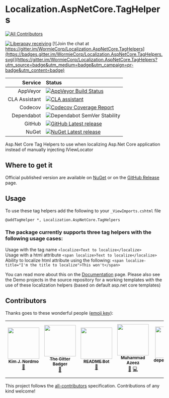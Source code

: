 # Localization.AspNetCore.TagHelpers

<!-- ALL-CONTRIBUTORS-BADGE:START - Do not remove or modify this section -->
[![All Contributors](https://img.shields.io/badge/all_contributors-7-orange.svg?style=flat-square)](#contributors)
<!-- ALL-CONTRIBUTORS-BADGE:END -->
[![Liberapay receiving](https://img.shields.io/liberapay/receives/WormieCorp.svg?logo=liberapay&style=flat-square)](https://liberapay.com/WormieCorp)
[![Join the chat at https://gitter.im/WormieCorp/Localization.AspNetCore.TagHelpers](https://badges.gitter.im/WormieCorp/Localization.AspNetCore.TagHelpers.svg)](https://gitter.im/WormieCorp/Localization.AspNetCore.TagHelpers?utm_source=badge&utm_medium=badge&utm_campaign=pr-badge&utm_content=badge)

|       Service | Status                                                                                                                                                                                                                                              |
| ------------: | :-------------------------------------------------------------------------------------------------------------------------------------------------------------------------------------------------------------------------------------------------- |
|      AppVeyor | [![AppVeyor Build Status](https://img.shields.io/appveyor/ci/AdmiringWorm/localization-aspnetcore-taghelpers?logo=appveyor&style=flat)](https://ci.appveyor.com/project/AdmiringWorm/localization-aspnetcore-taghelpers)                            |
| CLA Assistant | [![CLA assistant](https://cla-assistant.io/readme/badge/WormieCorp/Localization.AspNetCore.TagHelpers)](https://cla-assistant.io/WormieCorp/Localization.AspNetCore.TagHelpers)                                                                     |
|       Codecov | [![Codecov Coverage Report](https://img.shields.io/codecov/c/github/WormieCorp/Localization.AspNetCore.TagHelpers?logo=codecov&style=flat)](https://codecov.io/github/WormieCorp/Localization.AspNetCore.TagHelpers)                                |
|    Dependabot | ![Dependabot SemVer Stability](https://img.shields.io/dependabot/semver/nuget/Localization.AspNetCore.TagHelpers?logo=dependabot&style=flat)                                                                                                        |
|        GitHub | [![GitHub Latest release](https://img.shields.io/github/v/release/WormieCorp/Localization.AspNetCore.TagHelpers?include_prereleases&logo=github&sort=semver&style=flat)](https://github.com/WormieCorp/Localization.AspNetCore.TagHelpers/releases) |
|         NuGet | [![NuGet Latest release](https://img.shields.io/nuget/vpre/Localization.AspNetCore.TagHelpers?label=latest&logo=nuget&style=flat)](https://www.nuget.org/packages/Localization.AspNetCore.TagHelpers/)                                              |

<!-- DESCRIPTION:START -->
Asp.Net Core Tag Helpers to use when localizing Asp.Net Core application instead of manually injecting IViewLocator
<!-- DESCRIPTION:PAUSE -->

## Where to get it

Official published version are available on [NuGet](https://www.nuget.org/packages/Localization.AspNetCore.TagHelpers/)
or on the [GitHub Release](https://github.com/WormieCorp/Localization.AspNetCore.TagHelpers/releases) page.

<!-- DESCRIPTION:CONTINUE -->
## Usage

To use these tag helpers add the following to your `_ViewImports.cshtml` file

```
@addTagHelper *, Localization.AspNetCore.TagHelpers
```

### The package currently supports three tag helpers with the following usage cases:

Usage with the tag name `<localize>Text to localize</localize>`  
Usage with a html attribute `<span localize>Text to localize</localize>`  
Ability to localize html attribute using the following: `<span localize-title="I'm the title to localize">This won't</span>`

You can read more about this on the [Documentation](https://wormiecorp.github.io/Localization.AspNetCore.TagHelpers/docs/helpers) page.
Please also see the Demo projects in the source repository for a working templates with the use of these localization helpers (based on default asp.net core templates)
<!-- DESCRIPTION:STOP -->

## Contributors

Thanks goes to these wonderful people ([emoji key](https://allcontributors.org/docs/en/emoji-key)):

<!-- ALL-CONTRIBUTORS-LIST:START - Do not remove or modify this section -->
<!-- prettier-ignore-start -->
<!-- markdownlint-disable -->
<table>
  <tr>
    <td align="center"><a href="https://github.com/AdmiringWorm"><img src="https://avatars3.githubusercontent.com/u/1474648?v=4" width="100px;" alt=""/><br /><sub><b>Kim J. Nordmo</b></sub></a><br /><a href="#maintenance-AdmiringWorm" title="Maintenance">🚧</a></td>
    <td align="center"><a href="https://gitter.im"><img src="https://avatars2.githubusercontent.com/u/8518239?v=4" width="100px;" alt=""/><br /><sub><b>The Gitter Badger</b></sub></a><br /><a href="https://github.com/WormieCorp/Localization.AspNetCore.TagHelpers/commits?author=gitter-badger" title="Documentation">📖</a></td>
    <td align="center"><a href="https://www.codetriage.com"><img src="https://avatars0.githubusercontent.com/u/35302948?v=4" width="100px;" alt=""/><br /><sub><b>README Bot</b></sub></a><br /><a href="https://github.com/WormieCorp/Localization.AspNetCore.TagHelpers/commits?author=codetriage-readme-bot" title="Documentation">📖</a></td>
    <td align="center"><a href="https://encrypt0r.github.io/"><img src="https://avatars2.githubusercontent.com/u/16880059?v=4" width="100px;" alt=""/><br /><sub><b>Muhammad Azeez</b></sub></a><br /><a href="https://github.com/WormieCorp/Localization.AspNetCore.TagHelpers/issues?q=author%3Aencrypt0r" title="Ideas, Planning, & Feedback">🤔</a> <a href="https://github.com/WormieCorp/Localization.AspNetCore.TagHelpers/commits?author=encrypt0r" title="Code">💻</a></td>
    <td align="center"><a href="https://github.com/apps/dependabot"><img src="https://avatars3.githubusercontent.com/in/2141?v=4" width="100px;" alt=""/><br /><sub><b>dependabot[bot]</b></sub></a><br /><a href="https://github.com/WormieCorp/Localization.AspNetCore.TagHelpers/commits?author=dependabot[bot]" title="Code">💻</a></td>
    <td align="center"><a href="https://github.com/apps/whitesource-bolt-for-github"><img src="https://avatars2.githubusercontent.com/in/16809?v=4" width="100px;" alt=""/><br /><sub><b>whitesource-bolt-for-github[bot]</b></sub></a><br /><a href="#security-whitesource-bolt-for-github[bot]" title="Security">🛡️</a></td>
    <td align="center"><a href="https://github.com/apps/transifex-integration"><img src="https://avatars1.githubusercontent.com/in/18568?v=4" width="100px;" alt=""/><br /><sub><b>transifex-integration[bot]</b></sub></a><br /><a href="#translation-transifex-integration[bot]" title="Translation">🌍</a></td>
  </tr>
</table>

<!-- markdownlint-enable -->
<!-- prettier-ignore-end -->

<!-- ALL-CONTRIBUTORS-LIST:END -->

This project follows the [all-contributors](https://github.com/all-contributors/all-contributors) specification. Contributions of any kind welcome!

